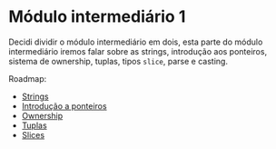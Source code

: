 # Módulo intermediário 1

Decidi dividir o módulo intermediário em dois, esta parte do módulo intermediário iremos falar sobre as strings, introdução aos ponteiros, sistema de ownership, tuplas, tipos `slice`, parse e casting.

Roadmap:

- [Strings](./01-strings.md)
- [Introdução a ponteiros](./02-pointers-intro.md)
- [Ownership](./03-ownership.md)
- [Tuplas](./04-tuples.md)
- [Slices](./05-slices.md)